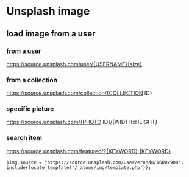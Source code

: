 # Unsplash image 
## load image from a user

### from a user
 https://source.unsplash.com/user/{USERNAME}{size}
 ### from a collection
 https://source.unsplash.com/collection/{COLLECTION ID}
 ### specific picture
 https://source.unsplash.com/{PHOTO ID}/{WIDTHxHEIGHT}
 ### search item
 https://source.unsplash.com/featured/?{KEYWORD},{KEYWORD}
	
    $img_source = "https://source.unsplash.com/user/erondu/1600x900";
    include(locate_template('/_atoms/img/template.php'));


<!--stackedit_data:
eyJoaXN0b3J5IjpbMjM5ODkzNjczXX0=
-->

